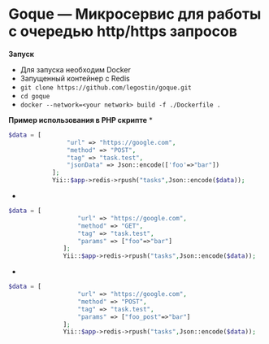 # Goque — Микросервис для работы с очередью http/https запросов
**Запуск**
* Для запуска необходим  Docker
* Запущенный контейнер с Redis
* ```git clone https://github.com/legostin/goque.git```
* ```cd goque```
* ```docker --network=<your network> build -f ./Dockerfile .```


**Пример использования в PHP скрипте**
*
```PHP
$data = [
                "url" => "https://google.com",
                "method" => "POST",
                "tag" => "task.test",
                "jsonData" => Json::encode(['foo'=>"bar"])
            ];
            Yii::$app->redis->rpush("tasks",Json::encode($data));
```
*
```PHP
$data = [
                   "url" => "https://google.com",
                   "method" => "GET",
                   "tag" => "task.test",
                   "params" => ["foo"=>"bar"]
               ];
               Yii::$app->redis->rpush("tasks",Json::encode($data));
```
*
```PHP
$data = [
                   "url" => "https://google.com",
                   "method" => "POST",
                   "tag" => "task.test",
                   "params" => ["foo_post"=>"bar"]
               ];
               Yii::$app->redis->rpush("tasks",Json::encode($data));
```
